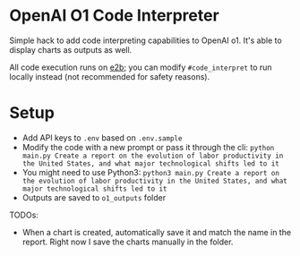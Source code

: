 # OpenAI O1 Code Interpreter

Simple hack to add code interpreting capabilities to OpenAI o1. It's able to display charts as outputs as well.

All code execution runs on [e2b](https://e2b.dev); you can modify `#code_interpret` to run locally instead (not recommended for safety reasons).

# Setup

- Add API keys to `.env` based on `.env.sample`
- Modify the code with a new prompt or pass it through the cli: `python main.py Create a report on the evolution of labor productivity in the United States, and what major technological shifts led to it` 
- You might need to use Python3: `python3 main.py Create a report on the evolution of labor productivity in the United States, and what major technological shifts led to it`
- Outputs are saved to `o1_outputs` folder

TODOs:
- When a chart is created, automatically save it and match the name in the report. Right now I save the charts manually in the folder.
